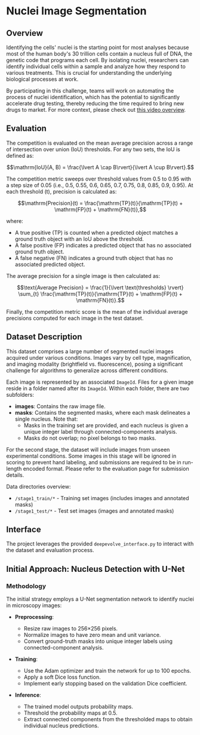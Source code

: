 # Nuclei Image Segmentation

## Overview

Identifying the cells' nuclei is the starting point for most analyses because most of the human body's 30 trillion cells contain a nucleus full of DNA, the genetic code that programs each cell. By isolating nuclei, researchers can identify individual cells within a sample and analyze how they respond to various treatments. This is crucial for understanding the underlying biological processes at work.

By participating in this challenge, teams will work on automating the process of nuclei identification, which has the potential to significantly accelerate drug testing, thereby reducing the time required to bring new drugs to market. For more context, please check out [this video overview](#).

## Evaluation

The competition is evaluated on the mean average precision across a range of intersection over union (IoU) thresholds. For any two sets, the IoU is defined as:

```math
\mathrm{IoU}(A, B) = \frac{\lvert A \cap B\rvert}{\lvert A \cup B\rvert}.
```

The competition metric sweeps over threshold values from 0.5 to 0.95 with a step size of 0.05 (i.e., 0.5, 0.55, 0.6, 0.65, 0.7, 0.75, 0.8, 0.85, 0.9, 0.95). At each threshold \(t\), precision is calculated as:

```math
\mathrm{Precision}(t) = \frac{\mathrm{TP}(t)}{\mathrm{TP}(t) + \mathrm{FP}(t) + \mathrm{FN}(t)},
```

where:
- A true positive (TP) is counted when a predicted object matches a ground truth object with an IoU above the threshold.
- A false positive (FP) indicates a predicted object that has no associated ground truth object.
- A false negative (FN) indicates a ground truth object that has no associated predicted object.

The average precision for a single image is then calculated as:

```math
\text{Average Precision} = \frac{1}{\lvert \text{thresholds} \rvert} \sum_{t} \frac{\mathrm{TP}(t)}{\mathrm{TP}(t) + \mathrm{FP}(t) + \mathrm{FN}(t)}.
```

Finally, the competition metric score is the mean of the individual average precisions computed for each image in the test dataset.

## Dataset Description

This dataset comprises a large number of segmented nuclei images acquired under various conditions. Images vary by cell type, magnification, and imaging modality (brightfield vs. fluorescence), posing a significant challenge for algorithms to generalize across different conditions.

Each image is represented by an associated `ImageId`. Files for a given image reside in a folder named after its `ImageId`. Within each folder, there are two subfolders:

- **images**: Contains the raw image file.
- **masks**: Contains the segmented masks, where each mask delineates a single nucleus. Note that:
  - Masks in the training set are provided, and each nucleus is given a unique integer label through connected-components analysis.
  - Masks do not overlap; no pixel belongs to two masks.

For the second stage, the dataset will include images from unseen experimental conditions. Some images in this stage will be ignored in scoring to prevent hand labeling, and submissions are required to be in run-length encoded format. Please refer to the evaluation page for submission details.

Data directories overview:
- `/stage1_train/*` - Training set images (includes images and annotated masks)
- `/stage1_test/*` - Test set images (images and annotated masks)

## Interface

The project leverages the provided `deepevolve_interface.py` to interact with the dataset and evaluation process.

## Initial Approach: Nucleus Detection with U-Net

### Methodology

The initial strategy employs a U-Net segmentation network to identify nuclei in microscopy images:

- **Preprocessing**:  
  - Resize raw images to 256×256 pixels.
  - Normalize images to have zero mean and unit variance.
  - Convert ground-truth masks into unique integer labels using connected-component analysis.

- **Training**:  
  - Use the Adam optimizer and train the network for up to 100 epochs.
  - Apply a soft Dice loss function.
  - Implement early stopping based on the validation Dice coefficient.

- **Inference**:  
  - The trained model outputs probability maps.
  - Threshold the probability maps at 0.5.
  - Extract connected components from the thresholded maps to obtain individual nucleus predictions.